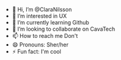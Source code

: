 - 👋 Hi, I’m @ClaraNilsson
- 👀 I’m interested in UX
- 🌱 I’m currently learning Github
- 💞️ I’m looking to collaborate on CavaTech
- 📫 How to reach me Don't
- 😄 Pronouns: Sher/her
- ⚡ Fun fact: I'm cool

<!---
ClaraNilsson/ClaraNilsson is a ✨ special ✨ repository because its `README.md` (this file) appears on your GitHub profile.
You can click the Preview link to take a look at your changes.
--->
